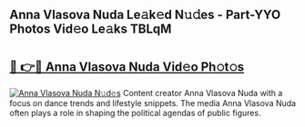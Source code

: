 ## Anna Vlasova Nuda Le𝚊k𝚎d N𝚞𝚍es - Part-YYO Photos Vid𝚎o Le𝚊ks TBLqM

# <h2><a href="http://fbcm2pr.evod.top/?m=Anna+Vlasova+Nuda">🔗 👉🔴 Anna Vlasova Nuda Vid𝚎o Ph𝚘t𝚘s</a></h2>

[![Anna Vlasova Nuda N𝚞d𝚎s](https://i.imgur.com/8V9OHl7.gif)](http://fbcm2pr.evod.top/?m=Anna+Vlasova+Nuda)
Content creator Anna Vlasova Nuda with a focus on dance trends and lifestyle snippets. The media Anna Vlasova Nuda often plays a role in shaping the political agendas of public figures. 
